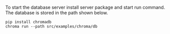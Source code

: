 To start the database server install server package and start run command. The database is stored in the path shown below.

```
pip install chromadb
chroma run --path src/examples/chroma/db
```